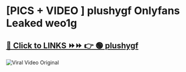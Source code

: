 
 # [PICS + VIDEO ] plushygf Onlyfans Leaked weo1g

## <h2><a href="https://clipsfans.com/plushygf&ref=git">🔗 Click to LINKS ⏩⏩ 👉 🟢 plushygf </a></h2>

<a href="https://clipsfans.com/plushygf&ref=git" rel="nofollow" data-target="animated-image.originalLink"><img src="https://i.ibb.co.com/xMMVF88/686577567.gif" alt="Viral Video Original" style="max-width: 100%; display: inline-block;" data-target="animated-image.originalImage"></a>

